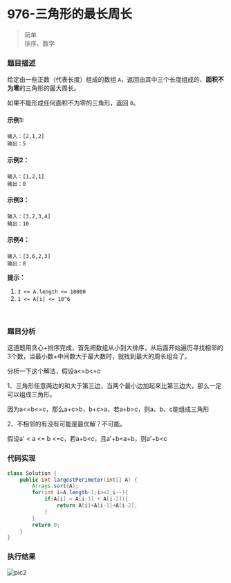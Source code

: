 # 976-三角形的最长周长

> 简单  
> 排序、数学

### 题目描述

给定由一些正数（代表长度）组成的数组 `A`，返回由其中三个长度组成的、**面积不为零**的三角形的最大周长。

如果不能形成任何面积不为零的三角形，返回 `0`。

#### 示例1:

```
输入：[2,1,2]
输出：5
```

#### 示例2：

```
输入：[1,2,1]
输出：0
```

#### 示例3：

```
输入：[3,2,3,4]
输出：10
```

#### 示例4：

```
输入：[3,6,2,3]
输出：8
```

**提示：**

1. `3 <= A.length <= 10000`
2. `1 <= A[i] <= 10^6`

</br>

### 题目分析

这道题用贪心+排序完成，首先把数组从小到大排序，从后面开始遍历寻找相邻的3个数，当最小数+中间数大于最大数时，就找到最大的周长组合了。

分析一下这个解法，假设a<=b<=c

1、三角形任意两边的和大于第三边，当两个最小边加起来比第三边大，那么一定可以组成三角形。

因为a<=b<=c，那么a+c>b，b+c>a，若a+b>c，则a、b、c能组成三角形

2、不相邻的有没有可能是最优解？不可能。

假设a' < a <= b <=c，若a+b<c，且a'+b<a+b，则a'+b<c



### 代码实现

```java
class Solution {
    public int largestPerimeter(int[] A) {
        Arrays.sort(A);
        for(int i=A.length-1;i>=2;i--){
            if(A[i] < A[i-1] + A[i-2]){
                return A[i]+A[i-1]+A[i-2];
            }
        }
        return 0;
    }
}
```

### 执行结果

![pic2](https://github.com/hinkleung/leetcode/blob/main/976-三角形的最大周长/976-pic1.png)

